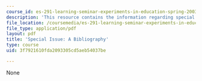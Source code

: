 ```yaml
---
course_id: es-291-learning-seminar-experiments-in-education-spring-2003
description: 'This resource contains the information regarding special issue: a bibliography.'
file_location: /coursemedia/es-291-learning-seminar-experiments-in-education-spring-2003/3f7921610fda2093305cd5aeb54037be_MITES_291S03_biblio_fnl.pdf
file_type: application/pdf
layout: pdf
title: 'Special Issue: A Bibliography'
type: course
uid: 3f7921610fda2093305cd5aeb54037be

---
```

None